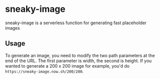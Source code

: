 # sneaky-image

sneaky-image is a serverless function for generating fast placeholder images

## Usage

To generate an image, you need to modify the two path parameters at the end of the URL. The first parameter is width, the second is height.
If you wanted to generate a 200 x 200 image for example, you'd do `https://sneaky-image.now.sh/200/200`.
